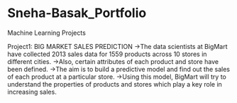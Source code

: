 # Sneha-Basak_Portfolio
Machine Learning Projects

Project1: BIG MARKET SALES PREDICTION
->The data scientists at BigMart have collected 2013 sales data for 1559 products across 10 stores in different cities. 
->Also, certain attributes of each product and store have   been defined. 
->The aim is to build a predictive model and find out the sales of each product at a particular store.
->Using this model, BigMart will try to understand the properties of products and stores which play a key role in increasing sales.
